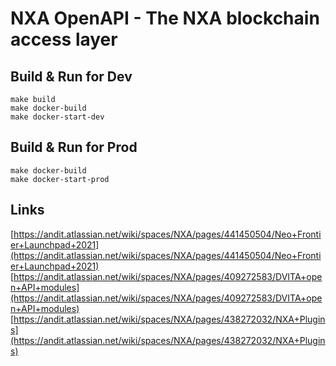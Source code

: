 NXA OpenAPI - The NXA blockchain access layer
=============================================

Build & Run for Dev
-------------------

    make build
    make docker-build
    make docker-start-dev


Build & Run for Prod
--------------------

    make docker-build
    make docker-start-prod


Links
-----
[https://andit.atlassian.net/wiki/spaces/NXA/pages/441450504/Neo+Frontier+Launchpad+2021](https://andit.atlassian.net/wiki/spaces/NXA/pages/441450504/Neo+Frontier+Launchpad+2021)  
[https://andit.atlassian.net/wiki/spaces/NXA/pages/409272583/DVITA+open+API+modules](https://andit.atlassian.net/wiki/spaces/NXA/pages/409272583/DVITA+open+API+modules)  
[https://andit.atlassian.net/wiki/spaces/NXA/pages/438272032/NXA+Plugins](https://andit.atlassian.net/wiki/spaces/NXA/pages/438272032/NXA+Plugins)  


